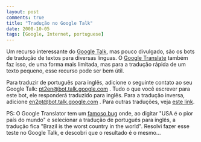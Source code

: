 ```yaml
---
layout: post
comments: true
title: "Tradução no Google Talk"
date: 2008-10-05
tags: [Google, Internet, portuguese]
---
```

Um recurso interessante do [Google Talk](http://www.google.com/talk/), mas pouco divulgado, são os bots de tradução de textos para diversas línguas. O [Google Translate](http://translate.google.com) também faz isso, de uma forma mais limitada, mas para a tradução rápida de um texto pequeno, esse recurso pode ser bem útil.

Para traduzir de português para inglês, adicione o seguinte contato ao seu Google Talk: pt2en@bot.talk.google.com . Tudo o que você escrever para este bot, ele responderá traduzido para inglês. Para a tradução inversa, adicione en2pt@bot.talk.google.com . Para outras traduções, veja [este link](http://googletalk.blogspot.com/2007/12/merry-christmas-god-jul-and.html).

PS: O Google Translator tem um [famoso bug](http://pcmag.uol.com.br/conteudo.php?id=230) onde, ao digitar "USA é o pior país do mundo" e selecionar a tradução de português para inglês, a tradução fica "Brazil is the worst country in the world". Resolvi fazer esse teste no Google Talk, e descobri que o resultado é o mesmo...
